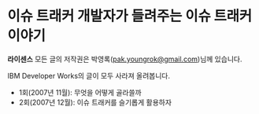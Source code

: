 # 이슈 트래커 개발자가 들려주는 이슈 트래커 이야기

**라이센스** 모든 글의 저작권은 박영록(pak.youngrok@gmail.com)님께 있습니다.

IBM Developer Works의 글이 모두 사라져 올려봅니다.

* 1회(2007년 11월): 무엇을 어떻게 골라쓸까
* 2회(2007년 12월): 이슈 트래커를 슬기롭게 활용하자
